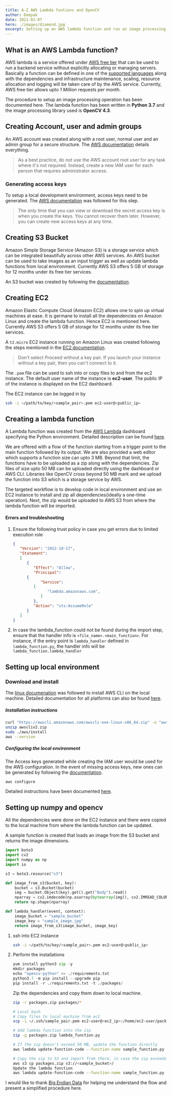 ```yaml
---
title: A-Z AWS Lambda funtions and OpenCV 
author: Deepak
date: 2021-02-07
hero: ./images/diamond.jpg
excerpt: Setting up an AWS lambda function and run an image processing operation.
---
```

## What is an AWS Lambda function?
AWS lambda is a service offered under [AWS free tier](https://aws.amazon.com/free) that can be used to run a backend service without explicitly allocating or managing servers. Basically a function can be defined in one of the [supported languages](https://docs.aws.amazon.com/lambda/latest/dg/lambda-runtimes.html) along with the dependencies and infrastructure maintenance, scaling, resource allocation and logging will be taken care of by the AWS service. Currently, AWS free tier allows upto _1 Million_ requests per month.

The procedure to setup an image processing operation has been documented here. The lambda function has been written in **Python 3.7** and the image processing library used is **OpenCV 4.3**.

## Creating Account, user and admin groups
An AWS account was created along with a root user, normal user and an admin group for a secure structure.
The [AWS documentation](https://docs.aws.amazon.com/IAM/latest/UserGuide/getting-started_create-admin-group.html) details everything.

> As a best practice, do not use the AWS account root user for any task where it's not required. Instead, create a new IAM user for each person that requires administrator access.

### Generating access keys
To setup a local development environment, access keys need to be generated. The [AWS documentation](https://docs.aws.amazon.com/cli/latest/userguide/cli-configure-quickstart.html#cli-configure-quickstart-creds) was followed for this step.

> The only time that you can view or download the secret access key is when you create the keys. You cannot recover them later. However, you can create new access keys at any time.

## Creating S3 Bucket
Amazon Simple Storage Service (Amazon S3) is a storage service which can be integrated beautifully across other AWS services. An AWS bucket can be used to take images as an input trigger as well as update lambda functions from local environment. Currently AWS S3 offers 5 GB of storage for 12 months under its free tier services.

An S3 bucket was created by following the [documentation](https://docs.aws.amazon.com/quickstarts/latest/s3backup/welcome.html).

## Creating EC2
Amazon Elastic Compute Cloud (Amazon EC2) allows one to spin up virtual machines at ease. It is germane to install all the dependencies on Amazon Linux and create the lambda function. Hence EC2 is mentioned here. Currently AWS S3 offers 5 GB of storage for 12 months under its free tier services.

A `t2.micro` EC2 instance running on Amazon Linux was created following the steps mentioned in the [EC2 documentation](https://docs.aws.amazon.com/AWSEC2/latest/UserGuide/EC2_GetStarted.html#ec2-launch-instance). 

> Don't select Proceed without a key pair. If you launch your instance without a key pair, then you can't connect to it.

The `.pem` file can be used to ssh into or copy files to and from the ec2 instance. The default user name of the instance is **ec2-user**. The public IP of the instance is displayed on the EC2 dashboard. 

The EC2 instance can be logged in by 
```bash
ssh -i ~/path/to/key/<sample_pair>.pem ec2-user@<public_ip>
```

## Creating a lambda function
A Lambda function was created from the [AWS Lambda](https://us-east-2.console.aws.amazon.com/lambda/home?region=us-east-2#/functions) dashboard specifying the Python environment. Detailed description can be found [here](https://docs.aws.amazon.com/lambda/latest/dg/getting-started-create-function.html).

We are offered with a flow of the function starting from a trigger point to the main function followed by its output. We are also provided a web editor which supports a function size can upto 3 MB. Beyond that limit, the functions have to be uploaded as a zip along with the dependencies. Zip files of size upto 50 MB can be uploaded directly using the dashboard or AWS CLI. Libraries like OpenCV cross beyond 50 MB mark and we upload the function into S3 which is a storage service by AWS. 

The targeted workflow is to develop code in local environment and use an EC2 instance to install and zip all dependencies(ideally a one-time operation). Next, the zip would be uploaded to AWS S3 from where the lambda function will be imported.

#### Errors and troubleshooting
1. Ensure the following trust policy in case you get errors due to limited execution role
   ```json
   {
      "Version": "2012-10-17",
      "Statement": 
      [
         {
            "Effect": "Allow",
            "Principal": 
         {
               "Service": 
            [
                  "lambda.amazonaws.com",
               ]
            },
            "Action": "sts:AssumeRole"
         }
      ]
   }
   ```

2. In case the lambda_function could not be found during the import step, ensure that the handler info is `<file_name>.<main_function>`. For instance, if the entry point is `lambda_handler` defined in `lambda_function.py`, the handler info will be `lambda_function.lambda_handler`

## Setting up local environment
### Download and install
The [linux documenation](https://docs.aws.amazon.com/cli/latest/userguide/install-cliv2-linux.html#cliv2-linux-install) was followed to install AWS CLI on the local machine. Detailed documentation for all platforms can also be found [here](https://docs.aws.amazon.com/cli/latest/userguide/install-cliv2.html).

##### Installation instructions
```bash
curl "https://awscli.amazonaws.com/awscli-exe-linux-x86_64.zip" -o "awscliv2.zip"
unzip awscliv2.zip
sudo ./aws/install
aws --version
```

##### Configuring the local environment
The Access keys generated while creating the IAM user would be used for the AWS configuration. In the event of missing access keys, new ones can be generated by following the [documentation](https://docs.aws.amazon.com/IAM/latest/UserGuide/id_credentials_access-keys.html#Using_CreateAccessKey).

```bash
aws configure
```

Detailed instructions have been documented [here](https://docs.aws.amazon.com/cli/latest/userguide/cli-configure-quickstart.html).

## Setting up numpy and opencv
All the dependencies were done on the EC2 instance and there were copied to the local machine from where the lambda function can be updated.

A sample function is created that loads an image from the S3 bucket and returns the image dimensions.
```python
import boto3
import cv2
import numpy as np
import io

s3 = boto3.resource("s3")

def image_from_s3(bucket, key):
    bucket = s3.Bucket(bucket)
    img = bucket.Object(key).get().get("Body").read()
    nparray = cv2.imdecode(np.asarray(bytearray(img)), cv2.IMREAD_COLOR)
    return np.shape(nparray)

def lambda_handler(event, context):
    image_bucket = "sample_bucket"
    image_key = "sample_image.jpg"
    return image_from_s3(image_bucket, image_key)

```

1. ssh into EC2 instance
   ```bash
   ssh -i ~/path/to/key/<sample_pair>.pem ec2-user@<public_ip>
   ```
2. Perform the installations
   ```python
   yum install python3 zip -y
   mkdir packages
   echo "opencv-python" >> ./requirements.txt
   python3.7 -m pip install --upgrade pip
   pip install -r ./requirements.txt -t ./packages/
   ```
   Zip the dependencies and copy them down to local machine.
   ```bash
   zip -r packages.zip packages/*
   ```

   ```bash
   # Local bash
   # Copy files to local machine from ec2
   scp -i ~/.ssh/sample_pair.pem ec2-user@<ec2_ip>:/home/ec2-user/packages.zip .

   # Add lambda function into the zip
   zip -g packages.zip lambda_function.py

   # If the zip doesn't exceed 50 MB, update the function directly
   aws lambda update-function-code --function-name sample_function.py --zip-file fileb://packages.zip
   
   # Copy the zip to S3 and import from there, in case the zip exceeds 50 MB
   aws s3 cp packages.zip s3://<sample_bucket>/
   Update the lambda function
   aws lambda update-function-code --function-name sample_function.py --s3-bucket sample_bucket --s3-key packages.zip
   ```
I would like to thank [Big Endian Data](https://www.bigendiandata.com/2019-04-15-OpenCV_AWS_Lambda/) for helping me understand the flow and present a simplified procedure here.
